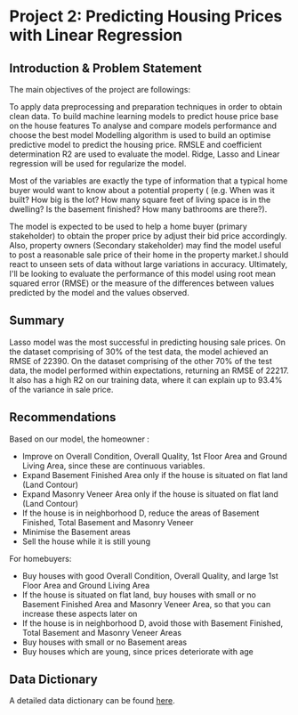 # Project 2: Predicting Housing Prices with Linear Regression

## Introduction & Problem Statement

The main objectives of the project are followings:

To apply data preprocessing and preparation techniques in order to obtain clean data.
To build machine learning models to predict house price base on the house features
To analyse and compare models performance and choose the best model
Modelling algorithm is used to build an optimise predictive model to predict the housing price. RMSLE and coefficient determination R2 are used to evaluate the model. Ridge, Lasso and Linear regression will be used for regularize the model.

Most of the variables are exactly the type of information that a typical home buyer would want to know about a potential property ( (e.g. When was it built? How big is the lot? How many square feet of living space is in the dwelling? Is the basement finished? How many bathrooms are there?).

The model is expected to be used to help a home buyer (primary stakeholder) to obtain the proper price by adjust their bid price accordingly. Also, property owners (Secondary stakeholder) may find the model useful to post a reasonable sale price of their home in the property market.l should react to unseen sets of data without large variations in accuracy. Ultimately, I'll be looking to evaluate the performance of this model using root mean squared error (RMSE) or the measure of the differences between values predicted by the model and the values observed.

## Summary 
Lasso model was the most successful in predicting housing sale prices. On the dataset comprising of 30% of the test data, the model achieved an RMSE of 22390. On the dataset comprising of the other 70% of the test data, the model performed within expectations, returning an RMSE of 22217. It also has a high R2 on our training data, where it can explain up to 93.4% of the variance in sale price.

## Recommendations
Based on our model, the homeowner :

- Improve on Overall Condition, Overall Quality, 1st Floor Area and Ground Living Area, since these are continuous variables.
- Expand Basement Finished Area only if the house is situated on flat land (Land Contour)
- Expand Masonry Veneer Area only if the house is situated on flat land (Land Contour)
- If the house is in neighborhood D, reduce the areas of Basement Finished, Total Basement and Masonry Veneer
- Minimise the Basement areas
- Sell the house while it is still young

For homebuyers:

- Buy houses with good Overall Condition, Overall Quality, and large 1st Floor Area and Ground Living Area
- If the house is situated on flat land, buy houses with small or no Basement Finished Area and Masonry Veneer Area, so that you can increase these aspects later on
- If the house is in neighborhood D, avoid those with Basement Finished, Total Basement and Masonry Veneer Areas
- Buy houses with small or no Basement areas
- Buy houses which are young, since prices deteriorate with age

## Data Dictionary
A detailed data dictionary can be found [here](http://jse.amstat.org/v19n3/decock/DataDocumentation.txt).